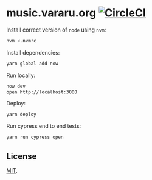 # music.vararu.org [![CircleCI](https://circleci.com/gh/tvararu/music.vararu.org.svg?style=svg)](https://circleci.com/gh/tvararu/music.vararu.org)

Install correct version of `node` using `nvm`:

```bash
nvm <.nvmrc
```

Install dependencies:

```bash
yarn global add now
```

Run locally:

```bash
now dev
open http://localhost:3000
```

Deploy:

```bash
yarn deploy
```

Run cypress end to end tests:

```bash
yarn run cypress open
```

## License

[MIT](LICENSE.txt).
